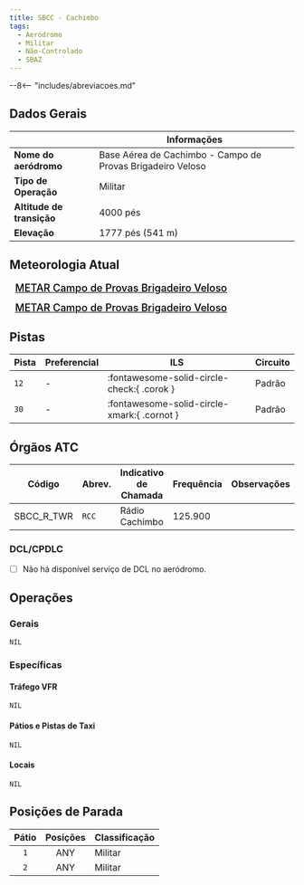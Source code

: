 ```yaml
---
title: SBCC - Cachimbo
tags:
  - Aeródromo
  - Militar
  - Não-Controlado
  - SBAZ
---
```


--8<-- "includes/abreviacoes.md"

## Dados Gerais

|                              | Informações                                 |
|------------------------------|---------------------------------------------|
| **Nome do aeródromo**        | Base Aérea de Cachimbo - Campo de Provas Brigadeiro Veloso |
| **Tipo de Operação**         | Militar                                     |
| **Altitude de transição**    | 4000 pés                                    |
| **Elevação**                 | 1777 pés (541 m)                            |

## Meteorologia Atual

<a href="https://metar-taf.com/pt/SBCC" target="_blank" id="metartaf-LkzIl7SM"  style="font-size:18px; font-weight:500; color:#000; width:300px; height:435px; display:var(--show-dark); background-color: var(--md-default-bg-color); padding: 10px; margin: 0 0px 0.5em;">METAR Campo de Provas Brigadeiro Veloso</a>
<script async defer crossorigin="anonymous" src="https://metar-taf.com/pt/embed-js/SBCC?u=56997&bg_color=182061&qnh=hPa&rh=rh&target=LkzIl7SM"></script>
<a href="https://metar-taf.com/pt/SBCC" target="_blank" id="metartaf-LkzIl7SN" style="font-size:18px; font-weight:500; color:#000; width:300px; height:435px; display:var(--show-light); background-color: var(--md-default-bg-color); padding: 10px; margin: 0 0px 0.5em;">METAR Campo de Provas Brigadeiro Veloso</a>
<script async defer crossorigin="anonymous" src="https://metar-taf.com/pt/embed-js/SBCC?u=56997&qnh=hPa&rh=rh&target=LkzIl7SN"></script>

## Pistas

| Pista | Preferencial  | ILS                                         | Circuito   |
|-------|---------------|---------------------------------------------|------------|
| `12`  | -             | :fontawesome-solid-circle-check:{ .corok }  | Padrão     |
| `30`  | -             | :fontawesome-solid-circle-xmark:{ .cornot } | Padrão     | 

## Órgãos ATC

| Código     | Abrev. | Indicativo de Chamada | Frequência | Observações |
| ---------- | ------ | --------------------- | ---------- | ----------- |
| SBCC_R_TWR | `RCC`  | Rádio Cachimbo        | 125.900    |             |

### DCL/CPDLC

- [ ] Não há disponível serviço de DCL no aeródromo.

## Operações

### Gerais

`NIL`

### Específicas

#### Tráfego VFR

`NIL`

#### Pátios e Pistas de Taxi

`NIL`

#### Locais

`NIL`

## Posições de Parada

| Pátio     | Posições  | Classificação                     |
|:---------:|:---------:|-----------------------------------|
| `1`       | ANY       | Militar                           |
| `2`       | ANY       | Militar                           |